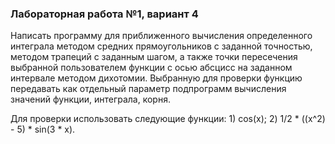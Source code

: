 ### Лабораторная работа №1, вариант 4
Написать программу для приближенного вычисления определенного интеграла
методом средних прямоугольников с заданной точностью, методом трапеций с заданным
шагом, а также точки пересечения выбранной пользователем функции с осью абсцисс на
заданном интервале методом дихотомии. Выбранную для проверки функцию передавать как
отдельный параметр подпрограмм вычисления значений функции, интеграла, корня.

Для проверки использовать следующие функции: 1) cos(x); 2) 1/2 * ((x^2) - 5) * sin(3 * x).
